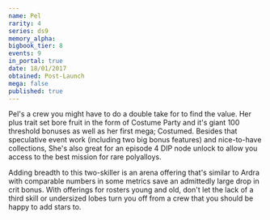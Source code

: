 ```yaml
---
name: Pel
rarity: 4
series: ds9
memory_alpha:
bigbook_tier: 8
events: 9
in_portal: true
date: 18/01/2017
obtained: Post-Launch
mega: false
published: true
---
```


Pel's a crew you might have to do a double take for to find the value. Her plus trait set bore fruit in the form of Costume Party and it's giant 100 threshold bonuses as well as her first mega; Costumed. Besides that speculative event work (including two big bonus features) and nice-to-have collections, She's also great for an episode 4 DIP node unlock to allow you access to the best mission for rare polyalloys.

Adding breadth to this two-skiller is an arena offering that's similar to Ardra with comparable numbers in some metrics save an admittedly large drop in crit bonus. With offerings for rosters young and old, don't let the lack of a third skill or undersized lobes turn you off from a crew that you should be happy to add stars to.

